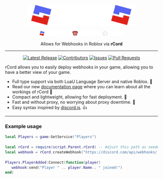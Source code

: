 <div align="center">

   <img src="./docs/public/banner.png" height="70px" width="auto" height="auto" />

   <a href="https://rcord.rbxgarand.xyz" rel="noopener noreferrer" target="_blank"><img src="./docs/public/installs/docs.png" width="auto" height="18px" /></a>
   <img src="./docs/public/installs/dot.png" width="auto" height="18px" />
   <a href="https://wally.run/package/garanddev/rcord" rel="noopener noreferrer" target="_blank"><img src="./docs/public/installs/wally.png" width="auto" height="18px" /></a>
   <img src="./docs/public/installs/dot.png" width="auto" height="18px" />
   <a href="https://github.com/garanddev/rcord" rel="noopener noreferrer" target="_blank"><img src="./docs/public/installs/repo.png" width="auto" height="18px" /></a>

   Allows for Webhooks in Roblox via **rCord**
   - - -
</div>

<div align="center">

   [![Latest Release](https://img.shields.io/github/v/release/GarandDev/rcord)](https://github.com/GarandDev/rcord/releases/latest)
   [![Contributors](https://img.shields.io/github/contributors/GarandDev/rcord)](https://github.com/GarandDev/rcord/graphs/contributors)
   [![Issues](https://img.shields.io/github/issues/GarandDev/rcord)](https://github.com/GarandDev/rcord/issues)
   [![Pull Requests](https://img.shields.io/github/issues-pr/GarandDev/rcord)](https://github.com/GarandDev/rcord/pulls)
</div>

rCord allows you to easily deploy webhooks in your game, allowing you to have a better view of your game.
- Full type support via both LuaU Language Server and native Roblox. 📱
- Read our new [documentation page](https://rcord.rbxgarand.xyz) where you can learn about all the workings of rCord 📝
- Compact and lightweight, allowing for fast deployment. 🤏
- Fast and without proxy, no worrying about proxy downtime. ️💨
- Easy syntax inspired by [discord.js](https://discord.js.org). 👍
- - -

<h3>Example usage</h3>

```lua
local Players = game:GetService("Players")

local rCord = require(script.Parent.rCord) -- Adjust this path as needed
local webhook = rCord.createWebhook("https://discord.com/api/webhooks/.../...")

Players.PlayerAdded:Connect(function(player)
   webhook:send("Player " .. player.Name.. " joined!")
end)
```